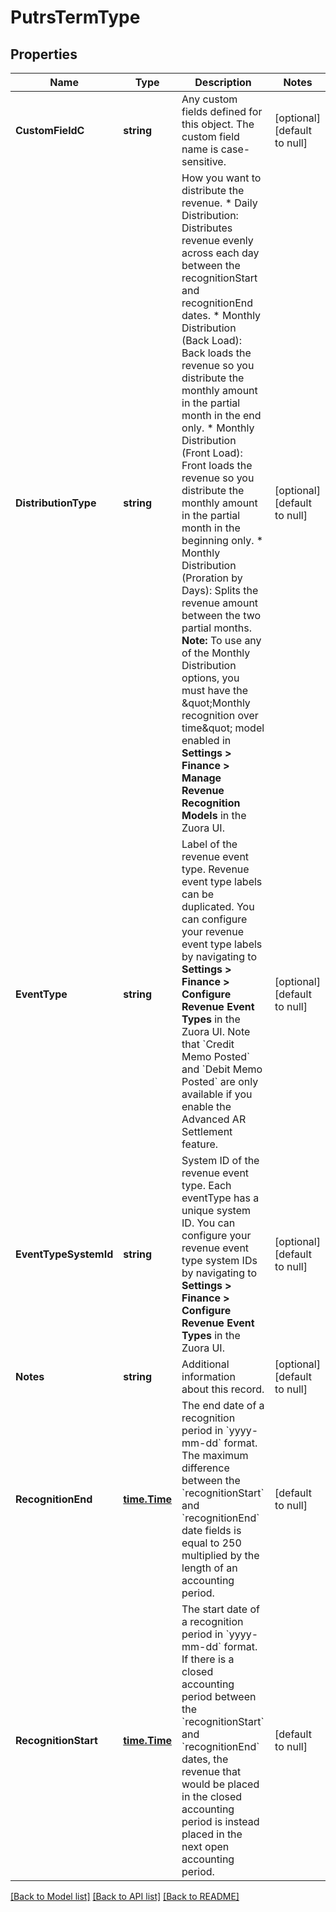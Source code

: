 # PutrsTermType

## Properties
Name | Type | Description | Notes
------------ | ------------- | ------------- | -------------
**CustomFieldC** | **string** | Any custom fields defined for this object. The custom field name is case-sensitive.  | [optional] [default to null]
**DistributionType** | **string** | How you want to distribute the revenue.    * Daily Distribution: Distributes revenue evenly across each day between the recognitionStart and recognitionEnd dates. * Monthly Distribution (Back Load): Back loads the revenue so you distribute the monthly amount in the partial month in the end only. * Monthly Distribution (Front Load): Front loads the revenue so you distribute the monthly amount in the partial month in the beginning only. * Monthly Distribution (Proration by Days): Splits the revenue amount between the two partial months.  **Note:** To use any of the Monthly Distribution options, you must have the \&quot;Monthly recognition over time\&quot; model enabled in **Settings &gt; Finance &gt; Manage Revenue Recognition Models** in the Zuora UI.  | [optional] [default to null]
**EventType** | **string** | Label of the revenue event type. Revenue event type labels can be duplicated. You can configure your revenue event type labels by navigating to **Settings &gt; Finance &gt; Configure Revenue Event Types** in the Zuora UI.  Note that &#x60;Credit Memo Posted&#x60; and &#x60;Debit Memo Posted&#x60; are only available if you enable the Advanced AR Settlement feature.  | [optional] [default to null]
**EventTypeSystemId** | **string** | System ID of the revenue event type. Each eventType has a unique system ID. You can configure your revenue event type system IDs by navigating to **Settings &gt; Finance &gt; Configure Revenue Event Types** in the Zuora UI.  | [optional] [default to null]
**Notes** | **string** | Additional information about this record.  | [optional] [default to null]
**RecognitionEnd** | [**time.Time**](time.Time.md) | The end date of a recognition period in &#x60;yyyy-mm-dd&#x60; format.   The maximum difference between the &#x60;recognitionStart&#x60; and &#x60;recognitionEnd&#x60; date fields is equal to 250 multiplied by the length of an accounting period.  | [default to null]
**RecognitionStart** | [**time.Time**](time.Time.md) | The start date of a recognition period in &#x60;yyyy-mm-dd&#x60; format.  If there is a closed accounting period between the &#x60;recognitionStart&#x60; and &#x60;recognitionEnd&#x60; dates, the revenue that would be placed in the closed accounting period is instead placed in the next open accounting period.  | [default to null]

[[Back to Model list]](../README.md#documentation-for-models) [[Back to API list]](../README.md#documentation-for-api-endpoints) [[Back to README]](../README.md)


